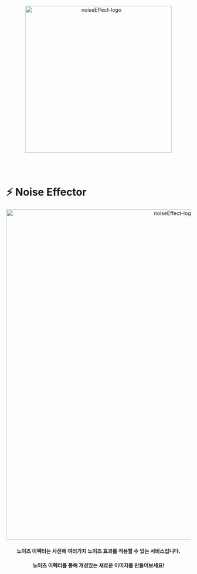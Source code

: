 <p align="center">
    <img width="400" alt="noiseEffect-logo" src="https://velog.velcdn.com/images/thumb_hyeok/post/ccb779c5-dbbb-4ceb-8eda-76cf1cdf1257/image.png" />
</p>

<br/>
<br/>

# ⚡ Noise Effector

<p align="center">
    <img width="900" alt="noiseEffect-logo" src="https://velog.velcdn.com/images/thumb_hyeok/post/5c6775b4-6bc1-40d4-b310-557078ca4171/image.png" />
</p>


<div align="center">
   <h4> 노이즈 이펙터는 사진에 여러가지 노이즈 효과를 적용할 수 있는 서비스입니다. </h4>
   <h4> 노이즈 이펙터를 통해 개성있는 새로운 이미지를 만들어보세요! </h4>
</div>
